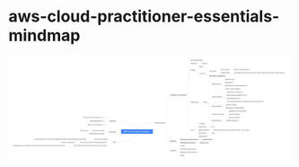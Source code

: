# aws-cloud-practitioner-essentials-mindmap


![Screenshot](https://raw.githubusercontent.com/jcarlos78/AWS_Cloud_Practitioner_Essentials_MindMap/main/AWS%20Cloud%20Practitioner%20Essentials.jpg)
